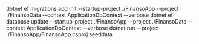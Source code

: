 dotnet ef migrations add init --startup-project ./FinansoApp --project ./FinansoData --context ApplicationDbContext --verbose
dotnet ef database update --startup-project ./FinansoApp --project ./FinansoData --context ApplicationDbContext --verbose
dotnet run --project ./FinansoApp/FinansoApp.csproj seeddata